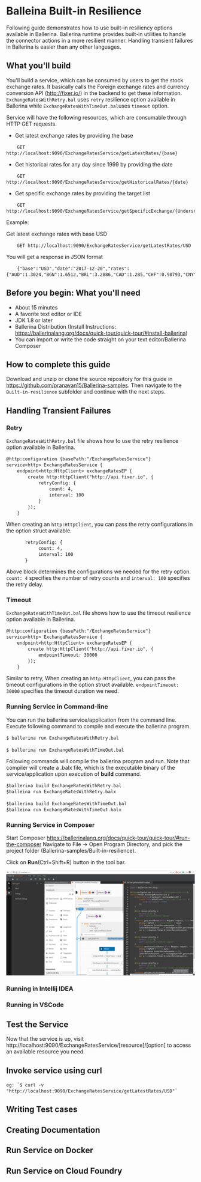 # Balleina Built-in Resilience
Following guide demonstrates how to use built-in resiliency options available in Ballerina. 
Ballerina runtime provides built-in utilities to handle the connector actions in a more resilient manner. Handling transient failures in Ballerina is easier than any other languages.

## What you'll build
You'll build a service, which can be consumed by users to get the stock exchange rates. It basically calls the Foreign exchange rates and currency conversion API (http://fixer.io/) in the backend to get these information.
`ExchangeRatesWithRetry.bal` uses `retry` resilience option available in Ballerina while `ExchangeRatesWithTimeOut.bal`uses `timeout` option.

Service will have the following resources, which are consumable through HTTP GET requests.

* Get latest exchange rates by providing the base 
```
    GET http://localhost:9090/ExchangeRatesService/getLatestRates/{base}
```

* Get historical rates for any day since 1999 by providing the date 
```
    GET http://localhost:9090/ExchangeRatesService/getHistoricalRates/{date}
```
    
* Get specific exchange rates by providing the target list 
```  
    GET http://localhost:9090/ExchangeRatesService/getSpecificExchange/{UnderscoreSeperatedTargets}
```

Example:

Get latest exchange rates with base USD
```
    GET http://localhost:9090/ExchangeRatesService/getLatestRates/USD
```

You will get a response in JSON format
```
    {"base":"USD","date":"2017-12-20","rates":{"AUD":1.3024,"BGN":1.6512,"BRL":3.2886,"CAD":1.285,"CHF":0.98793,"CNY":6.5788,"CZK":21.675,"DKK":6.2848,"GBP":0.74563,"HKD":7.8241,"HRK":6.3715,"HUF":264.04,"IDR":13578.0,"ILS":3.495,"INR":64.118,"JPY":113.26,"KRW":1082.0,"MXN":19.246,"MYR":4.074,"NOK":8.3312,"NZD":1.4327,"PHP":50.234,"PLN":3.5493,"RON":3.9075,"RUB":58.686,"SEK":8.3688,"SGD":1.3457,"THB":32.75,"TRY":3.83,"ZAR":12.673,"EUR":0.84424}}
```
## Before you begin:  What you'll need
- About 15 minutes
- A favorite text editor or IDE
- JDK 1.8 or later
- Ballerina Distribution (Install Instructions:  https://ballerinalang.org/docs/quick-tour/quick-tour/#install-ballerina)
- You can import or write the code straight on your text editor/Ballerina Composer

## How to complete this guide
Download and unzip or clone the source repository for this guide in https://github.com/pranavan15/Ballerina-samples. Then navigate to the `Built-in-resilience` subfolder and continue with the next steps.

## Handling Transient Failures

### Retry
`ExchangeRatesWithRetry.bal` file shows how to use the retry resilience option available in Ballerina.

```
@http:configuration {basePath:"/ExchangeRatesService"}
service<http> ExchangeRatesService {
    endpoint<http:HttpClient> exchangeRatesEP {
        create http:HttpClient("http://api.fixer.io", {
            retryConfig: {
                count: 4,
                interval: 100
            }
        });
    }
```

When creating an `http:HttpClient`, you can pass the retry configurations in the option struct available.

```
       retryConfig: {
            count: 4,
            interval: 100
       }
```

Above block determines the configurations we needed for the retry option. `count: 4` specifies the number of retry counts and 
`interval: 100` specifies the retry delay.

### Timeout
`ExchangeRatesWithTimeOut.bal` file shows how to use the timeout resilience option available in Ballerina.

```
@http:configuration {basePath:"/ExchangeRatesService"}
service<http> ExchangeRatesService {
    endpoint<http:HttpClient> exchangeRatesEP {
        create http:HttpClient("http://api.fixer.io", {
            endpointTimeout: 30000
        });
    }
```

Similar to retry, When creating an `http:HttpClient`, you can pass the timeout configurations in the option struct available.
`endpointTimeout: 30000` specifies the timeout duration we need.

### Running Service in Command-line
You can run the ballerina service/application from the command line. Execute following command to compile and execute the ballerina program.

```
$ ballerina run ExchangeRatesWithRetry.bal

$ ballerina run ExchangeRatesWithTimeOut.bal
```

Following commands will compile the ballerina program and run. Note that compiler will create a .balx file, which is the executable binary of the service/application upon execution of **build** command.

```
$ballerina build ExchangeRatesWithRetry.bal
$balleina run ExchangeRatesWithRetry.balx

$ballerina build ExchangeRatesWithTimeOut.bal
$balleina run ExchangeRatesWithTimeOut.balx
```

### Running Service in Composer
Start Composer https://ballerinalang.org/docs/quick-tour/quick-tour/#run-the-composer
Navigate to File -> Open Program Directory, and pick the project folder (Ballerina-samples/Built-in-resilience).

Click on **Run**(Ctrl+Shift+R) button in the tool bar.

![alt text](https://github.com/pranavan15/Ballerina-samples/blob/master/Built-in-resilience/images/Resilience.png)


### Running in Intellij IDEA
<TODO>

### Running in VSCode
<TODO>


## Test the Service
Now that the service is up, visit http://localhost:9090/ExchangeRatesService/[resource]/[option] to access an available resource you need.

## Invoke service using curl
```
eg: `$ curl -v "http://localhost:9090/ExchangeRatesService/getLatestRates/USD"`
```

## Writing Test cases

## Creating Documentation

## Run Service on Docker

## Run Service on Cloud Foundry
